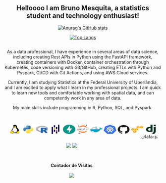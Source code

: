 ## <div align="center"> Helloooo I am Bruno Mesquita, a statistics student and technology enthusiast!</div>

<div style="display: inline_block" align="center">
  
  [![Anurag's GitHub stats](https://github-readme-stats.vercel.app/api?username=BrunoMesquitaa&count_private=true&show_icons=true&theme=dracula)](https://github.com/anuraghazra/github-readme-stats)

  [![Top Langs](https://github-readme-stats.vercel.app/api/top-langs/?username=BrunoMesquitaa&layout=compact&count_private=true&theme=dracula)](https://github.com/anuraghazra/github-readme-stats)
  
</div>

 ##
 
<div style="display: inline_block" align="center">
  As a data professional, I have experience in several areas of data science, including creating Rest APIs in Python using the FastAPI framework, creating containers with Docker, container orchestration through Kubernetes, code versioning with Git/GitHub, creating ETLs with Python and Pyspark, CI/CD with Git Actions, and using AWS Cloud services.

  Currently, I am studying Statistics at the Federal University of Uberlândia, and I am excited to apply what I learn in my professional projects. I am quick to learn new tools and comfortable working with spatial data, and can competently work in any area of data.

  My main skills include programming in R, Python, SQL, and Pyspark.
</div>

##

<div style="display: inline_block" align="center"><br>
  <img align="center" alt="Bruno-Linux" height="30" width="40" src="https://raw.githubusercontent.com/devicons/devicon/master/icons/linux/linux-original.svg">
  <img align="center" alt="Bruno-Python" height="30" width="40" src="https://raw.githubusercontent.com/devicons/devicon/master/icons/python/python-original.svg">
  <img align="center" alt="Bruno-R" height="30" width="40" src="https://raw.githubusercontent.com/devicons/devicon/master/icons/r/r-original.svg">
  <img align="center" alt="Bruno-Pandas" height="30" width="40" src="https://raw.githubusercontent.com/devicons/devicon/master/icons/pandas/pandas-original.svg">
  <img align="center" alt="Bruno-FastApi" height="30" width="40" src="https://raw.githubusercontent.com/devicons/devicon/master/icons/fastapi/fastapi-original.svg">
  <img align="center" alt="Bruno-Jupyter" height="30" width="40" src="https://raw.githubusercontent.com/devicons/devicon/master/icons/jupyter/jupyter-original-wordmark.svg">
  <img align="center" alt="Bruno-Docker" height="30" width="40" src="https://raw.githubusercontent.com/devicons/devicon/master/icons/docker/docker-plain.svg">
  <img align="center" alt="Bruno-K8s" height="30" width="40" src="https://raw.githubusercontent.com/devicons/devicon/master/icons/kubernetes/kubernetes-plain.svg">
  <img align="center" alt="Bruno-Git" height="30" width="40" src="https://raw.githubusercontent.com/devicons/devicon/master/icons/github/github-original.svg">
  <img align="center" alt="Bruno-Aws" height="30" width="40" src="https://raw.githubusercontent.com/devicons/devicon/master/icons/amazonwebservices/amazonwebservices-original.svg">
  <img align="center" alt="Bruno-Django" height="30" width="40" src="https://raw.githubusercontent.com/devicons/devicon/master/icons/django/django-plain.svg">
  
  <img align="right" alt="Rafa-pic" height="150" style="border-radius:50px;" src="https://i.pinimg.com/550x/06/c3/02/06c3026278ad94f670af8a130de91a3c.jpg">
</div>
  
  ##
 
<div align="center"> 
  <a href="https://www.youtube.com/@bmesquitaa" target="_blank"><img src="https://img.shields.io/badge/YouTube-FF0000?style=for-the-badge&logo=youtube&logoColor=white" target="_blank"></a>
  <a href="https://www.linkedin.com/in/bruno-mesquita-dos-santos-b79262169/" target="_blank"><img src="https://img.shields.io/badge/-LinkedIn-%230077B5?style=for-the-badge&logo=linkedin&logoColor=white" target="_blank"></a> 
  
</div>

<br><p align="center"><b>Contador de Visitas</b></p>  
<p align="center"><img align="center" src="https://profile-counter.glitch.me/{Thiagof2755}/count.svg" /></p> 
<br></div>
